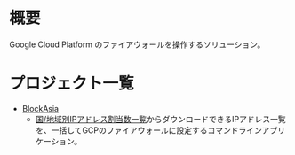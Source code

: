 # 概要

Google Cloud Platform のファイアウォールを操作するソリューション。

# プロジェクト一覧

* [BlockAsia](https://github.com/sevenspice/Firewalls/tree/master/sources/BlockAsia)
    * [国/地域別IPアドレス割当数一覧](https://ipv4.fetus.jp)からダウンロードできるIPアドレス一覧を、一括してGCPのファイアウォールに設定するコマンドラインアプリケーション。
